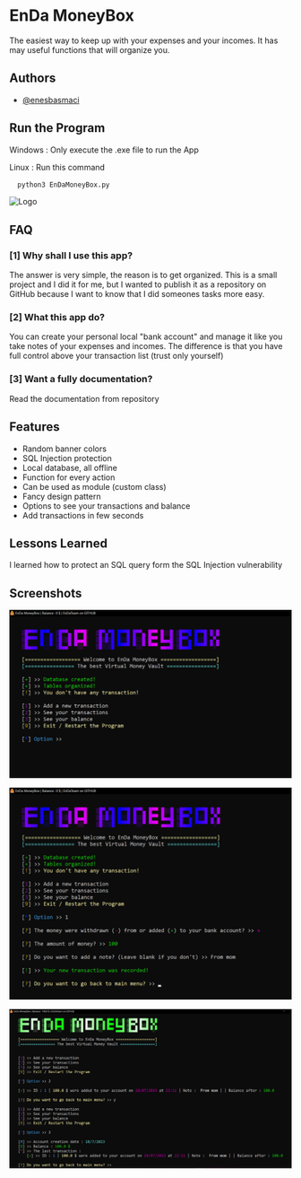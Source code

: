 
# EnDa MoneyBox

The easiest way to keep up with your expenses and your incomes. It has may useful functions that will organize you.




## Authors

- [@enesbasmaci](https://github.com/EnesBasmaci)


## Run the Program

Windows : Only execute the .exe file to run the App

Linux : Run this command

```bash
  python3 EnDaMoneyBox.py
```


![Logo](https://raw.githubusercontent.com/EnDaTeam/EnDaMoneyBox/main/EnDaMoneyBoxIcon.ico)


## FAQ

### [1] Why shall I use this app?

The answer is very simple, the reason is to get organized. This is a small project and I did it for me, but I wanted to publish it as a repository on GitHub because I want to know that I did someones tasks more easy.

### [2] What this app do?

You can create your personal local "bank account" and manage it like you take notes of your expenses and incomes. The difference is that you have full control above your transaction list (trust only yourself)

### [3] Want a fully documentation?

Read the documentation from repository


## Features

- Random banner colors
- SQL Injection protection
- Local database, all offline
- Function for every action
- Can be used as module (custom class)
- Fancy design pattern
- Options to see your transactions and balance
- Add transactions in few seconds
## Lessons Learned

I learned how to protect an SQL query form the SQL Injection vulnerability


## Screenshots

![App Screenshot1](https://raw.githubusercontent.com/EnDaTeam/EnDaMoneyBox/main/Screenshots/Screenshot1.png)

![App Screenshot2](https://raw.githubusercontent.com/EnDaTeam/EnDaMoneyBox/main/Screenshots/Screenshot2.png)

![App Screenshot3](https://raw.githubusercontent.com/EnDaTeam/EnDaMoneyBox/main/Screenshots/Screenshot3.png)
